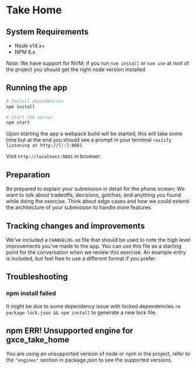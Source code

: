 # Take Home

## System Requirements

- Node v14.x+
- NPM 6.x

_Note:_ We have support for NVM; if you run `nvm install` or `nvm use` at root of the project you should get the right node version installed

## Running the app

```sh
# Install dependencies
npm install

# Start the server
npm start
```

Upon starting the app a webpack build will be started, this will take some time but at the end you should see a prompt in your terminal `restify listening at http://[::]:8081`

Visit `http://localhost:8081` in browser.

## Preparation

Be prepared to explain your submission in detail for the phone screen; We want to talk about tradeoffs, decisions, gotchas, and anything you found while doing the exercise. Think about edge cases and how we could extend the architecture of your submission to handle more features.

## Tracking changes and improvements

We've included a `CHANGELOG.md` file that should be used to note the high level improvements you've made to the app. You can use this file as a starting point for the conversation when we review this exercise. An example entry is included, but feel free to use a different format if you prefer.

## Troubleshooting

### npm install failed

It might be due to some dependency issue with locked dependencies `rm package-lock.json && npm install` to generate a new lock file.

## npm ERR! Unsupported engine for gxce_take_home

You are using an unsupported version of node or npm in the project, refer to the `"engines"` section in package.json to see the supported versions.
